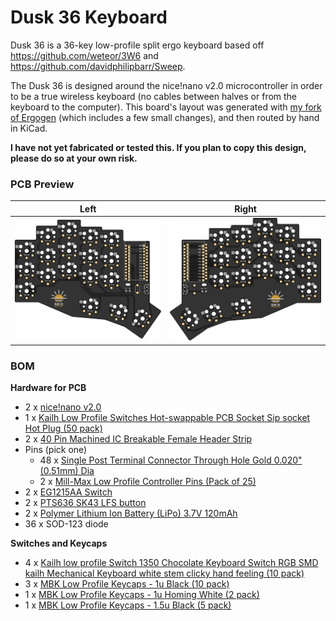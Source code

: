 # Dusk 36 Keyboard

Dusk 36 is a 36-key low-profile split ergo keyboard based off https://github.com/weteor/3W6 and 
https://github.com/davidphilipbarr/Sweep.

The Dusk 36 is designed around the nice!nano v2.0 microcontroller in order to be a true wireless keyboard (no cables
between halves or from the keyboard to the computer). This board's layout was generated with 
[my fork of Ergogen](https://github.com/daveallie/ergogen/tree/daveallie-improvements) (which includes a few small 
changes), and then routed by hand in KiCad. 

**I have not yet fabricated or tested this. If you plan to copy this design, please do so at your own risk.**

### PCB Preview

| Left                   | Right                   |
|------------------------|-------------------------|
| ![](./assets/left.png) | ![](./assets/right.png) |

### BOM

**Hardware for PCB**
- 2 x [nice!nano v2.0](https://keebd.com/products/nice-nano?variant=41688983240856)
- 1 x [Kailh Low Profile Switches Hot-swappable PCB Socket Sip socket Hot Plug (50 pack)](https://www.aliexpress.com/item/1005003575767699.html)
- 2 x [40 Pin Machined IC Breakable Female Header Strip](https://keebd.com/products/40-pin-machined-ic-breakable-female-header-strip?variant=40383060410520)
- Pins (pick one)
  - 48 x [Single Post Terminal Connector Through Hole Gold 0.020" (0.51mm) Dia](https://www.digikey.com.au/en/products/detail/mill-max-manufacturing-corp/3320-0-00-15-00-00-03-0/4147392)
  - 2 x [Mill-Max Low Profile Controller Pins (Pack of 25)](https://keebd.com/products/mill-max-low-profile-controller-pins-pack-of-25?variant=41055232458904)
- 2 x [EG1215AA Switch](https://www.digikey.com.au/en/products/detail/e-switch/EG1215AA/9559277)
- 2 x [PTS636 SK43 LFS button](https://www.digikey.com.au/en/products/detail/c-k/PTS636-SK43-LFS/10071716)
- 2 x [Polymer Lithium Ion Battery (LiPo) 3.7V 120mAh](https://core-electronics.com.au/lipo-polymer-lithium-ion-battery-120mah.html)
- 36 x SOD-123 diode

**Switches and Keycaps**
- 4 x [Kailh low profile Switch 1350 Chocolate Keyboard Switch RGB SMD kailh Mechanical Keyboard white stem clicky hand feeling (10 pack)](https://www.aliexpress.com/item/32959996455.html)
- 3 x [MBK Low Profile Keycaps - 1u Black (10 pack)](https://keebd.com/products/mbk-low-profile-keycaps?variant=41506944909464)
- 1 x [MBK Low Profile Keycaps - 1u Homing White (2 pack)](https://keebd.com/products/mbk-low-profile-keycaps?variant=41506944811160)
- 1 x [MBK Low Profile Keycaps - 1.5u Black (5 pack)](https://keebd.com/products/mbk-low-profile-keycaps?variant=41506944975000)

